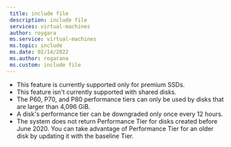 ```yaml
---
 title: include file
 description: include file
 services: virtual-machines
 author: roygara
 ms.service: virtual-machines
 ms.topic: include
 ms.date: 02/14/2022
 ms.author: rogarana
 ms.custom: include file
---
```


- This feature is currently supported only for premium SSDs.
- This feature isn't currently supported with shared disks.
- The P60, P70, and P80 performance tiers can only be used by disks that are larger than 4,096 GiB.
- A disk's performance tier can be downgraded only once every 12 hours.
- The system does not return Performance Tier for disks created before June 2020. You can take advantage of Performance Tier for an older disk by updating it with the baseline Tier.
